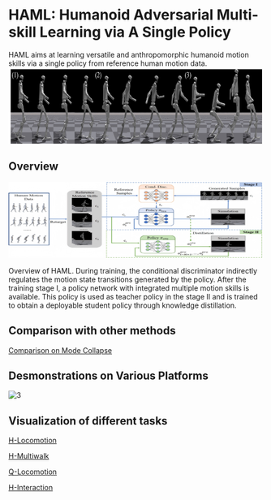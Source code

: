 # HAML: Humanoid Adversarial Multi-skill Learning via A Single Policy
HAML aims at learning versatile and anthropomorphic humanoid motion skills via a single policy from reference human motion data.
<img src="./images/poster.png" width="500" height="150">

## Overview

<img src="./images/framework_corl.png" width="500" height="150">

Overview of HAML. During training, the conditional discriminator indirectly regulates the motion state transitions generated by the policy. After the training stage I, a policy network with integrated multiple motion skills is available. This policy is used as teacher policy in the stage II and is trained to obtain a deployable student policy through knowledge distillation.

## Comparison with other methods
[Comparison on Mode Collapse](https://www.youtube.com/embed/HYGar8W2-is?autoplay=1&vq=hd1080)

## Desmonstrations on Various Platforms
![3](./images/demo.png)

## Visualization of different tasks
[H-Locomotion](https://www.youtube.com/embed/R9PvCrNR4i8?autoplay=1&vq=hd1080)

[H-Multiwalk](https://www.youtube.com/embed/FYt_6veKqSk?autoplay=1&vq=hd1080)

[Q-Locomotion](https://www.youtube.com/embed/pDW9RemLs1c?autoplay=1&vq=hd1080)

[H-Interaction](https://www.youtube.com/embed/L6fuWg8MHTY?autoplay=1&vq=hd1080)


